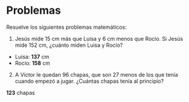 # Problemas

Resuelve los siguientes problemas matemáticos:

1. Jesús mide 15 cm más que Luisa y 6 cm menos que Rocío. Si Jesús mide 152 cm,
¿cuánto miden Luisa y Rocío?

- Luisa: **137** cm
- Rocío: **158** cm

2. A Víctor le quedan 96 chapas, que son 27 menos de los que tenía cuando empezó a
jugar. ¿Cuántas chapas tenía al principio?

**123** chapas
